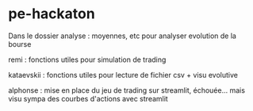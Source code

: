 # pe-hackaton

Dans le dossier analyse : moyennes, etc pour analyser evolution de la bourse

remi : fonctions utiles pour simulation de trading

kataevskii : fonctions utiles pour lecture de fichier csv + visu evolutive

alphonse : mise en place du jeu de trading sur streamlit, échouée... mais visu sympa des courbes d'actions avec streamlit